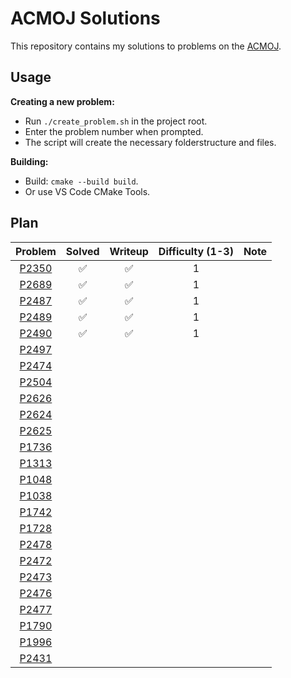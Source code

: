 # ACMOJ Solutions

This repository contains my solutions to problems on the [ACMOJ](https://acm.sjtu.edu.cn/OnlineJudge/).

## Usage
**Creating a new problem:**
-   Run `./create_problem.sh` in the project root.
-   Enter the problem number when prompted.
-   The script will create the necessary folderstructure and files.

**Building:**

- Build: `cmake --build build`.
- Or use VS Code CMake Tools.

## Plan

|                          Problem                          | Solved | Writeup | Difficulty (1-3) | Note |
| :-------------------------------------------------------: | :----: | :-----: | :--------------: | ---- |
| [P2350](https://acm.sjtu.edu.cn/OnlineJudge/problem/2350) |   ✅    |    ✅    |        1         |      |
| [P2689](https://acm.sjtu.edu.cn/OnlineJudge/problem/2689) |   ✅    |    ✅    |        1         |      |
| [P2487](https://acm.sjtu.edu.cn/OnlineJudge/problem/2487) |   ✅    |    ✅    |        1         |      |
| [P2489](https://acm.sjtu.edu.cn/OnlineJudge/problem/2489) |   ✅    |    ✅    |        1         |      |
| [P2490](https://acm.sjtu.edu.cn/OnlineJudge/problem/2490) |   ✅    |    ✅    |        1         |      |
| [P2497](https://acm.sjtu.edu.cn/OnlineJudge/problem/2497) |        |         |                  |      |
| [P2474](https://acm.sjtu.edu.cn/OnlineJudge/problem/2474) |        |         |                  |      |
| [P2504](https://acm.sjtu.edu.cn/OnlineJudge/problem/2504) |        |         |                  |      |
| [P2626](https://acm.sjtu.edu.cn/OnlineJudge/problem/2626) |        |         |                  |      |
| [P2624](https://acm.sjtu.edu.cn/OnlineJudge/problem/2624) |        |         |                  |      |
| [P2625](https://acm.sjtu.edu.cn/OnlineJudge/problem/2625) |        |         |                  |      |
| [P1736](https://acm.sjtu.edu.cn/OnlineJudge/problem/1736) |        |         |                  |      |
| [P1313](https://acm.sjtu.edu.cn/OnlineJudge/problem/1313) |        |         |                  |      |
| [P1048](https://acm.sjtu.edu.cn/OnlineJudge/problem/1048) |        |         |                  |      |
| [P1038](https://acm.sjtu.edu.cn/OnlineJudge/problem/1038) |        |         |                  |      |
| [P1742](https://acm.sjtu.edu.cn/OnlineJudge/problem/1742) |        |         |                  |      |
| [P1728](https://acm.sjtu.edu.cn/OnlineJudge/problem/1728) |        |         |                  |      |
| [P2478](https://acm.sjtu.edu.cn/OnlineJudge/problem/2478) |        |         |                  |      |
| [P2472](https://acm.sjtu.edu.cn/OnlineJudge/problem/2472) |        |         |                  |      |
| [P2473](https://acm.sjtu.edu.cn/OnlineJudge/problem/2473) |        |         |                  |      |
| [P2476](https://acm.sjtu.edu.cn/OnlineJudge/problem/2476) |        |         |                  |      |
| [P2477](https://acm.sjtu.edu.cn/OnlineJudge/problem/2477) |        |         |                  |      |
| [P1790](https://acm.sjtu.edu.cn/OnlineJudge/problem/1790) |        |         |                  |      |
| [P1996](https://acm.sjtu.edu.cn/OnlineJudge/problem/1996) |        |         |                  |      |
| [P2431](https://acm.sjtu.edu.cn/OnlineJudge/problem/2431) |        |         |                  |      |

